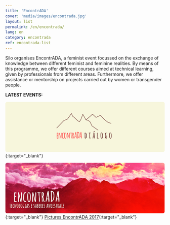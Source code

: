 ```yaml
---
title: 'EncontrADA'
cover: 'media/images/encontrada.jpg'
layout: list
permalink: /en/encontrada/
lang: en
category: encontrada
ref: encontrada-list
---
```

Silo organises EncontrADA, a feminist event focussed on the exchange of knowledge between different feminist and feminine realities. By means of this programme, we offer different courses aimed at technical learning, given by professionals from different areas. Furthermore, we offer assistance or mentorship on projects carried out by women or transgender people.
  
  
**LATEST EVENTS:**
  
[![](/media/images/encontrada19.jpg)](https://silo.org.br/encontrada-2019-di-logo/){:target="_blank"}
  
[![](/media/images/encontrada16.jpg)](http://encontrada.org){:target="_blank"}
[Pictures EncontrADA 2017](https://www.flickr.com/photos/152202556@N06/with/36762989454/){:target="_blank"}

